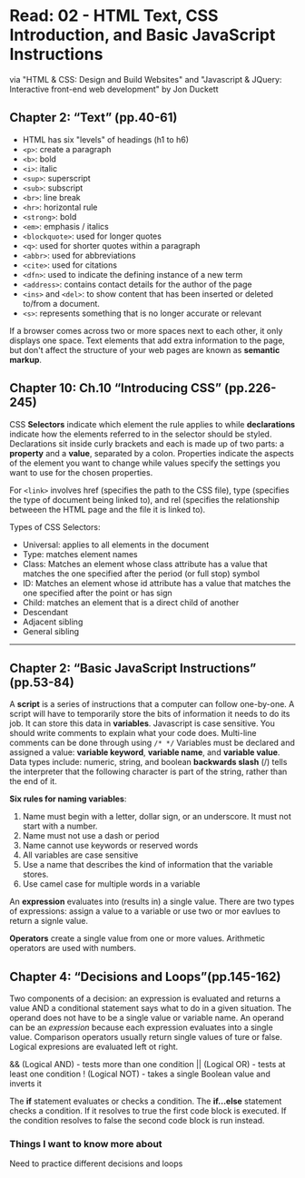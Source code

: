 # Read: 02 - HTML Text, CSS Introduction, and Basic JavaScript Instructions

via "HTML & CSS: Design and Build Websites" and "Javascript & JQuery: Interactive front-end web development" by Jon Duckett

## Chapter 2: “Text” (pp.40-61)

- HTML has six "levels" of headings (h1 to h6)
- `<p>`: create a paragraph
- `<b>`: bold
- `<i>`: italic
- `<sup>`: superscript
- `<sub>`: subscript
- `<br>`: line break
- `<hr>`: horizontal rule
- `<strong>`: bold
- `<em>`: emphasis / italics
- `<blockquote>`: used for longer quotes
- `<q>`: used for shorter quotes within a paragraph
- `<abbr>`: used for abbreviations
- `<cite>`: used for citations
- `<dfn>`: used to indicate the defining instance of a new term
- `<address>`: contains contact details for the author of the page
- `<ins>` and `<del>`: to show content that has been inserted or deleted to/from a document.
- `<s>`: represents something that is no longer accurate or relevant

If a browser comes across two or more spaces next to each other, it only displays one space.
Text elements that add extra information to the page, but don't affect the structure of your web pages are known as **semantic markup**.

## Chapter 10: Ch.10 “Introducing CSS” (pp.226-245)

CSS **Selectors** indicate which element the rule applies to while **declarations** indicate how the elements referred to in the selector should be styled. Declarations sit inside curly brackets and each is made up of two parts: a **property** and a **value**, separated by a colon. Properties indicate the aspects of the element you want to change while values specify the settings you want to use for the chosen properties.

For `<link>` involves href (specifies the path to the CSS file), type (specifies the type of document being linked to), and rel (specifies the relationship betweeen the HTML page and the file it is linked to).

Types of CSS Selectors:

- Universal: applies to all elements in the document
- Type: matches element names
- Class: Matches an element whose class attribute has a value that matches the one specified after the period (or full stop) symbol
- ID: Matches an element whose id attribute has a value that matches the one specified after the point or has sign
- Child: matches an element that is a direct child of another
- Descendant
- Adjacent sibling
- General sibling

---

## Chapter 2: “Basic JavaScript Instructions” (pp.53-84)

A **script** is a series of instructions that a computer can follow one-by-one. A script will have to temporarily store the bits of information it needs to do its job. It can store this data in **variables**.
Javascript is case sensitive.
You should write comments to explain what your code does. Multi-line comments can be done through using `/* */`
Variables must be declared and assigned a value: **variable keyword**, **variable name**, and **variable value**.
Data types include: numeric, string, and boolean
**backwards slash** (/) tells the interpreter that the following character is part of the string, rather than the end of it.

**Six rules for naming variables**:

1. Name must begin with a letter, dollar sign, or an underscore. It must not start with a number.
2. Name must not use a dash or period
3. Name cannot use keywords or reserved words
4. All variables are case sensitive
5. Use a name that describes the kind of information that the variable stores.
6. Use camel case for multiple words in a variable

An **expression** evaluates into (results in) a single value. There are two types of expressions: assign a value to a variable or use two or mor eavlues to return a signle value.

**Operators** create a single value from one or more values. Arithmetic operators are used with numbers.

## Chapter 4: “Decisions and Loops”(pp.145-162)

Two components of a decision: an expression is evaluated and returns a value AND a conditional statement says what to do in a given situation. The operand does not have to be a single value or variable name. An operand can be an *expression* because each expression evaluates into a single value. Comparison operators usually return single values of ture or false. Logical expresions are evaluated left ot right.

&& (Logical AND) - tests more than one condition
|| (Logical OR) - tests at least one condition
! (Logical NOT) - takes a single Boolean value and inverts it

The **if** statement evaluates or checks a condition.
The **if...else** statement checks a condition. If it resolves to true the first code block is executed. If the condition resolves to false the second code block is run instead.

### Things I want to know more about

Need to practice different decisions and loops
